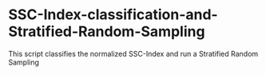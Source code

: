 # SSC-Index-classification-and-Stratified-Random-Sampling
This script classifies the normalized SSC-Index and run a Stratified Random Sampling
